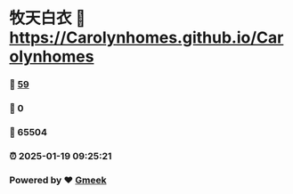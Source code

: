 # 牧天白衣 :link: https://Carolynhomes.github.io/Carolynhomes 
### :page_facing_up: [59](https://Carolynhomes.github.io/Carolynhomes/tag.html) 
### :speech_balloon: 0 
### :hibiscus: 65504 
### :alarm_clock: 2025-01-19 09:25:21 
### Powered by :heart: [Gmeek](https://github.com/Meekdai/Gmeek)
